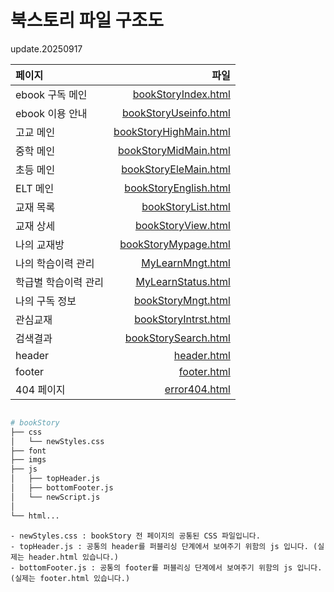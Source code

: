 # 북스토리 파일 구조도

update.20250917

| 페이지 | 파일 |
|:---|---:|
| ebook 구독 메인 | [bookStoryIndex.html](bookStoryIndex.html) |
| ebook 이용 안내 | [bookStoryUseinfo.html](bookStoryUseinfo.html) |
| 고교 메인 | [bookStoryHighMain.html](bookStoryHighMain.html) |
| 중학 메인 | [bookStoryMidMain.html](bookStoryMidMain.html) |
| 초등 메인 | [bookStoryEleMain.html](bookStoryEleMain.html) |
| ELT 메인 | [bookStoryEnglish.html](bookStoryEnglish.html) |
| 교재 목록 | [bookStoryList.html](bookStoryList.html) |
| 교재 상세 | [bookStoryView.html](bookStoryView.html) |
| 나의 교재방 | [bookStoryMypage.html](bookStoryMypage.html) |
| 나의 학습이력 관리 | [MyLearnMngt.html](MyLearnMngt.html) |
| 학급별 학습이력 관리 | [MyLearnStatus.html](MyLearnStatus.html) |
| 나의 구독 정보 | [bookStoryMngt.html](bookStoryMngt.html) |
| 관심교재 | [bookStoryIntrst.html](bookStoryIntrst.html) |
| 검색결과 | [bookStorySearch.html](bookStorySearch.html) |
| header | [header.html](header.html) |
| footer | [footer.html](footer.html) |
| 404 페이지 | [error404.html](error404.html) |


```bash

# bookStory
├── css
│   └── newStyles.css
├── font
├── imgs
├── js
│   ├── topHeader.js
│   ├── bottomFooter.js
│   └── newScript.js
│
└── html...
``` 



```
- newStyles.css : bookStory 전 페이지의 공통된 CSS 파일입니다.
- topHeader.js : 공통의 header를 퍼블리싱 단계에서 보여주기 위함의 js 입니다. (실제는 header.html 있습니다.)
- bottomFooter.js : 공통의 footer를 퍼블리싱 단계에서 보여주기 위함의 js 입니다. (실제는 footer.html 있습니다.)
```